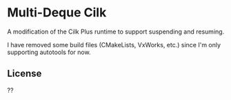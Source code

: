 # Multi-Deque Cilk

A modification of the Cilk Plus runtime to support suspending and resuming.

I have removed some build files (CMakeLists, VxWorks, etc.) since I'm
only supporting autotools for now.

## License

??
